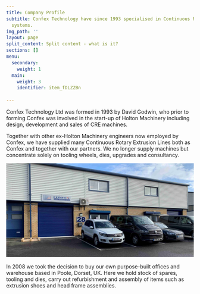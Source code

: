 ```yaml
---
title: Company Profile
subtitle: Confex Technology have since 1993 specialised in Continuous Rotary Extrusion
  systems.
img_path: ''
layout: page
split_content: Split content - what is it?
sections: []
menu:
  secondary:
    weight: 1
  main:
    weight: 3
    identifier: item_fDLZZBn

---
```

Confex Technology Ltd was formed in 1993 by David Godwin, who prior to forming Confex was involved in the start-up of Holton Machinery including design, development and sales of CRE machines.

Together with other ex-Holton Machinery engineers now employed by Confex, we have supplied many Continuous Rotary Extrusion Lines both as Confex and together with our partners. We no longer supply machines but concentrate solely on tooling wheels, dies, upgrades and consultancy.

![](/images/property1_med3.jpg)

In 2008 we took the decision to buy our own purpose-built offices and warehouse based in Poole, Dorset, UK. Here we hold stock of spares, tooling and dies, carry out refurbishment and assembly of items such as extrusion shoes and head frame assemblies.
